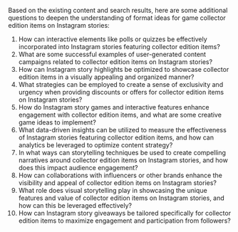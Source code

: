 Based on the existing content and search results, here are some additional questions to deepen the understanding of format ideas for game collector edition items on Instagram stories:
1. How can interactive elements like polls or quizzes be effectively incorporated into Instagram stories featuring collector edition items?
2. What are some successful examples of user-generated content campaigns related to collector edition items on Instagram stories?
3. How can Instagram story highlights be optimized to showcase collector edition items in a visually appealing and organized manner?
4. What strategies can be employed to create a sense of exclusivity and urgency when providing discounts or offers for collector edition items on Instagram stories?
5. How do Instagram story games and interactive features enhance engagement with collector edition items, and what are some creative game ideas to implement?
6. What data-driven insights can be utilized to measure the effectiveness of Instagram stories featuring collector edition items, and how can analytics be leveraged to optimize content strategy?
7. In what ways can storytelling techniques be used to create compelling narratives around collector edition items on Instagram stories, and how does this impact audience engagement?
8. How can collaborations with influencers or other brands enhance the visibility and appeal of collector edition items on Instagram stories?
9. What role does visual storytelling play in showcasing the unique features and value of collector edition items on Instagram stories, and how can this be leveraged effectively?
10. How can Instagram story giveaways be tailored specifically for collector edition items to maximize engagement and participation from followers?